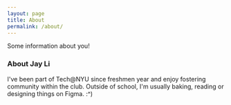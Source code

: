 ```yaml
---
layout: page
title: About
permalink: /about/
---
```


Some information about you!

### About Jay Li 

I've been part of Tech@NYU since freshmen year and enjoy fostering community within the club. Outside of school, I'm usually baking, reading or designing things on Figma. :^) 
